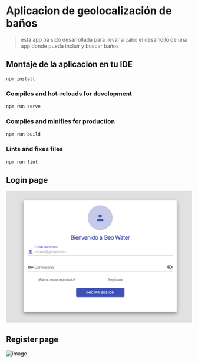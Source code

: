 # Aplicacion de geolocalización de baños
> esta app ha sido desarrollada para llevar a cabo el desarrollo de una app donde
> pueda incluir y buscar baños
## Montaje de la aplicacion en tu IDE
```
npm install
```
### Compiles and hot-reloads for development
```
npm run serve
```
### Compiles and minifies for production
```
npm run build
```
### Lints and fixes files
```
npm run lint
```

## Login page
![image](/img/Login.png)

## Register page
![image](/img/Register.png.png)